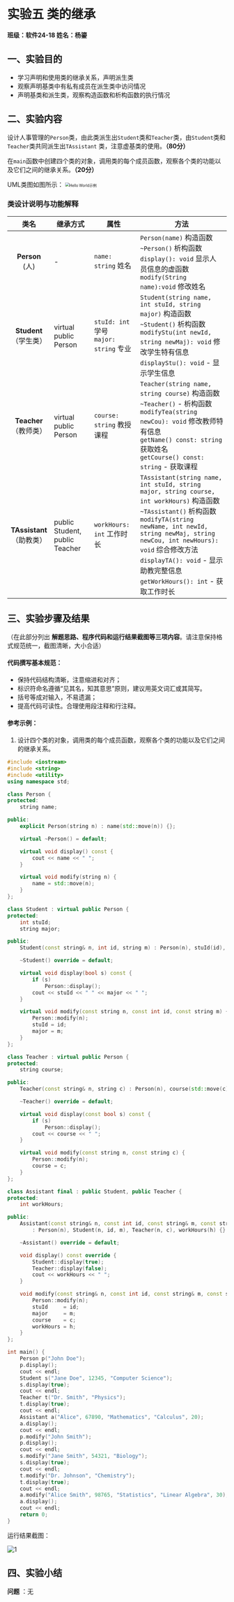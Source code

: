 # 实验五 类的继承

__班级：软件24-18 姓名：杨鎏__

## 一、实验目的

* 学习声明和使用类的继承关系，声明派生类
* 观察声明基类中有私有成员在派生类中访问情况
* 声明基类和派生类，观察构造函数和析构函数的执行情况

## 二、实验内容

设计人事管理的`Person`类，由此类派生出`Student`类和`Teacher`类，由`Student`类和`Teacher`类共同派生出`TAssistant`
类，注意虚基类的使用。__（80分）__

在`main`函数中创建四个类的对象，调用类的每个成员函数，观察各个类的功能以及它们之间的继承关系。__（20分）__

UML类图如图所示：
<img src="https://gitee.com/yannyyy/object-oriented-programming/raw/master/imgs/test5.png" alt="Hello World示例" style="zoom: 60%;" />

### 类设计说明与功能解释

|            类名             | 继承方式                           | 属性                                       | 方法                                                                                                                                                                                                                                                                                             |
|:-------------------------:|--------------------------------|------------------------------------------|------------------------------------------------------------------------------------------------------------------------------------------------------------------------------------------------------------------------------------------------------------------------------------------------|
|    __Person__<br />(人)    | -                              | `name: string`  姓名                       | `Person(name)` 构造函数<br />`~Person()` 析构函数 <br />`display(): void` 显示人员信息的虚函数<br />`modify(String name):void`  修改姓名                                                                                                                                                                             |
|  __Student__<br />（学生类）   | virtual public Person          | `stuId: int` 学号 <br />`major: string` 专业 | `Student(string name, int stuId, string major)` 构造函数 <br />`~Student()` 析构函数 <br />`modifyStu(int newId, string newMaj): void` 修改学生特有信息<br />`displayStu(): void` - 显示学生信息                                                                                                                     |
|  __Teacher__<br />（教师类）   | virtual public Person          | `course: string`  教授课程                   | `Teacher(string name, string course)` 构造函数<br />`~Teacher()` - 析构函数 <br />`modifyTea(string newCou): void` 修改教师特有信息 <br />`getName() const: string` 获取姓名<br /> `getCourse() const: string` - 获取课程                                                                                              |
| __TAssistant__<br />（助教类） | public Student, public Teacher | `workHours: int` 工作时长                    | `TAssistant(string name, int stuId, string major, string course, int workHours)` 构造函数 <br />`~TAssistant()`  析构函数<br />`modifyTA(string newName, int newId, string newMaj, string newCou, int newHours): void` 综合修改方法<br />`displayTA(): void` - 显示助教完整信息 <br />`getWorkHours(): int` - 获取工作时长 |

## 三、实验步骤及结果

（在此部分列出 __解题思路、程序代码和运行结果截图等三项内容__。请注意保持格式规范统一，截图清晰，大小合适）

#### 代码撰写基本规范：

* 保持代码结构清晰，注意缩进和对齐；
* 标识符命名遵循“见其名，知其意思”原则，建议用英文词汇或其简写。
* 括号等成对输入，不易遗漏；
* 提高代码可读性。合理使用段注释和行注释。

#### 参考示例：

1. 设计四个类的对象，调用类的每个成员函数，观察各个类的功能以及它们之间的继承关系。

```c++
#include <iostream>
#include <string>
#include <utility>
using namespace std;

class Person {
protected:
    string name;

public:
    explicit Person(string n) : name(std::move(n)) {};

    virtual ~Person() = default;

    virtual void display() const {
        cout << name << " ";
    }

    virtual void modify(string n) {
        name = std::move(n);
    }
};

class Student : virtual public Person {
protected:
    int stuId;
    string major;

public:
    Student(const string& n, int id, string m) : Person(n), stuId(id), major(std::move(m)) {}

    ~Student() override = default;

    virtual void display(bool s) const {
        if (s)
            Person::display();
        cout << stuId << " " << major << " ";
    }

    virtual void modify(const string n, const int id, const string m) {
        Person::modify(n);
        stuId = id;
        major = m;
    }
};

class Teacher : virtual public Person {
protected:
    string course;

public:
    Teacher(const string& n, string c) : Person(n), course(std::move(c)) {};

    ~Teacher() override = default;

    virtual void display(const bool s) const {
        if (s)
            Person::display();
        cout << course << " ";
    }

    virtual void modify(const string n, const string c) {
        Person::modify(n);
        course = c;
    }
};

class Assistant final : public Student, public Teacher {
protected:
    int workHours;

public:
    Assistant(const string& n, const int id, const string& m, const string& c, const int h)
        : Person(n), Student(n, id, m), Teacher(n, c), workHours(h) {};

    ~Assistant() override = default;

    void display() const override {
        Student::display(true);
        Teacher::display(false);
        cout << workHours << " ";
    }

    void modify(const string& n, const int id, const string& m, const string& c, const int h) {
        Person::modify(n);
        stuId     = id;
        major     = m;
        course    = c;
        workHours = h;
    }
};

int main() {
    Person p("John Doe");
    p.display();
    cout << endl;
    Student s("Jane Doe", 12345, "Computer Science");
    s.display(true);
    cout << endl;
    Teacher t("Dr. Smith", "Physics");
    t.display(true);
    cout << endl;
    Assistant a("Alice", 67890, "Mathematics", "Calculus", 20);
    a.display();
    cout << endl;
    p.modify("John Smith");
    p.display();
    cout << endl;
    s.modify("Jane Smith", 54321, "Biology");
    s.display(true);
    cout << endl;
    t.modify("Dr. Johnson", "Chemistry");
    t.display(true);
    cout << endl;
    a.modify("Alice Smith", 98765, "Statistics", "Linear Algebra", 30);
    a.display();
    cout << endl;
    return 0;
}
```

运行结果截图：

![1](pic.png)

## 四、实验小结


**问题** ：无
